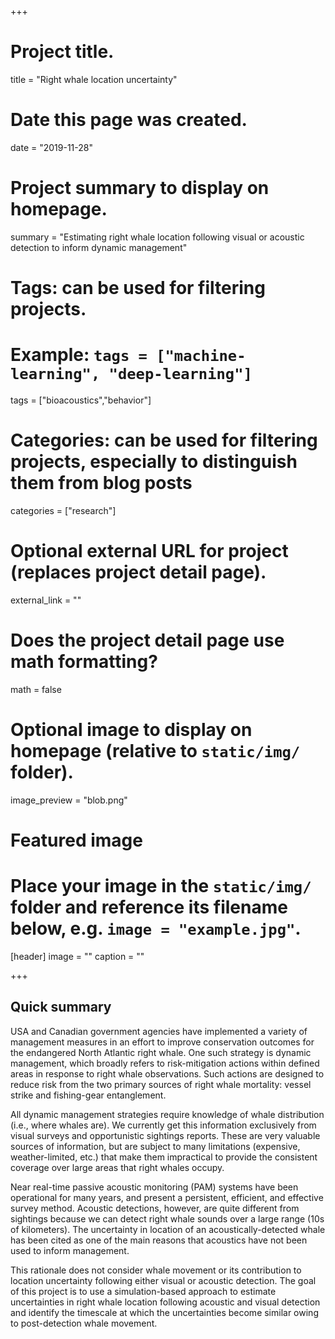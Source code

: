 +++
# Project title.
title = "Right whale location uncertainty"

# Date this page was created.
date = "2019-11-28"

# Project summary to display on homepage.
summary = "Estimating right whale location following visual or acoustic detection to inform dynamic management"

# Tags: can be used for filtering projects.
# Example: `tags = ["machine-learning", "deep-learning"]`
tags = ["bioacoustics","behavior"]

# Categories: can be used for filtering projects, especially to distinguish them from blog posts
categories = ["research"]

# Optional external URL for project (replaces project detail page).
external_link = ""

# Does the project detail page use math formatting?
math = false

# Optional image to display on homepage (relative to `static/img/` folder).
image_preview = "blob.png"

# Featured image
# Place your image in the `static/img/` folder and reference its filename below, e.g. `image = "example.jpg"`.
[header]
image = ""
caption = ""

+++

## Quick summary

USA and Canadian government agencies have implemented a variety of management measures in an effort to improve conservation outcomes for the endangered North Atlantic right whale. One such strategy is dynamic management, which broadly refers to risk-mitigation actions within defined areas in response to right whale observations. Such actions are designed to reduce risk from the two primary sources of right whale mortality: vessel strike and fishing-gear entanglement.

All dynamic management strategies require knowledge of whale distribution (i.e., where whales are). We currently get this information exclusively from visual surveys and opportunistic sightings reports. These are very valuable sources of information, but are subject to many limitations (expensive, weather-limited, etc.) that make them impractical to provide the consistent coverage over large areas that right whales occupy. 

Near real-time passive acoustic monitoring (PAM) systems have been operational for many years, and present a persistent, efficient, and effective survey method. Acoustic detections, however, are quite different from sightings because we can detect right whale sounds over a large range (10s of kilometers). The uncertainty in location of an acoustically-detected whale has been cited as one of the main reasons that acoustics have not been used to inform management. 

This rationale does not consider whale movement or its contribution to location uncertainty following either visual or acoustic detection. The goal of this project is to use a simulation-based approach to estimate uncertainties in right whale location following acoustic and visual detection and identify the timescale at which the uncertainties become similar owing to post-detection whale movement. 

